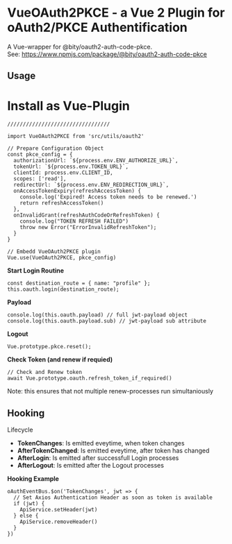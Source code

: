 # VueOAuth2PKCE - a Vue 2 Plugin for oAuth2/PKCE Authentification

A Vue-wrapper for @bity/oauth2-auth-code-pkce.\
See: https://www.npmjs.com/package/@bity/oauth2-auth-code-pkce

## Usage

# Install as Vue-Plugin

```
/////////////////////////////////

import VueOAuth2PKCE from 'src/utils/oauth2'

// Prepare Configuration Object
const pkce_config = {
  authorizationUrl: `${process.env.ENV_AUTHORIZE_URL}`,
  tokenUrl: `${process.env.TOKEN_URL}`,
  clientId: process.env.CLIENT_ID,
  scopes: ['read'],
  redirectUrl: `${process.env.ENV_REDIRECTION_URL}`,
  onAccessTokenExpiry(refreshAccessToken) {
    console.log('Expired! Access token needs to be renewed.')
    return refreshAccessToken()
  },
  onInvalidGrant(refreshAuthCodeOrRefreshToken) {
    console.log("TOKEN REFRESH FAILED")
    throw new Error("ErrorInvalidRefreshToken");
  }
}

// Embedd VueOAuth2PKCE plugin
Vue.use(VueOAuth2PKCE, pkce_config)

```

**Start Login Routine**

```
const destination_route = { name: "profile" };
this.oauth.login(destination_route);
```

**Payload**

```
console.log(this.oauth.payload) // full jwt-payload object
console.log(this.oauth.payload.sub) // jwt-payload sub attribute
```

**Logout**

```
Vue.prototype.pkce.reset();
```

**Check Token (and renew if requied)**

```
// Check and Renew token
await Vue.prototype.oauth.refresh_token_if_required()
```

Note: this ensures that not multiple renew-processes run simultaniously

## Hooking

Lifecycle

- **TokenChanges**: Is emitted eveytime, when token changes
- **AfterTokenChanged**: Is emitted eveytime, after token has changed
- **AfterLogin**: Is emitted after successfull Login processes
- **AfterLogout**: Is emitted after the Logout processes

**Hooking Example**

```
oAuthEventBus.$on('TokenChanges', jwt => {
  // Set Axios Authentication Header as soon as token is available
  if (jwt) {
    ApiService.setHeader(jwt)
  } else {
    ApiService.removeHeader()
  }
})
```
